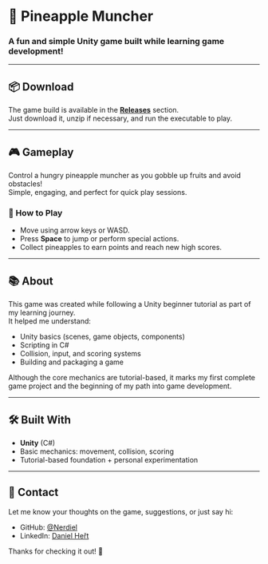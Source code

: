 # 🍍 Pineapple Muncher

### A fun and simple Unity game built while learning game development!

---

## 📦 Download

The game build is available in the [**Releases**](../../releases) section.  
Just download it, unzip if necessary, and run the executable to play.

---

## 🎮 Gameplay

Control a hungry pineapple muncher as you gobble up fruits and avoid obstacles!  
Simple, engaging, and perfect for quick play sessions.

### 🚀 How to Play
- Move using arrow keys or WASD.
- Press **Space** to jump or perform special actions.
- Collect pineapples to earn points and reach new high scores.

---

## 📚 About

This game was created while following a Unity beginner tutorial as part of my learning journey.  
It helped me understand:
- Unity basics (scenes, game objects, components)
- Scripting in C#
- Collision, input, and scoring systems
- Building and packaging a game

Although the core mechanics are tutorial-based, it marks my first complete game project and the beginning of my path into game development.

---

## 🛠️ Built With

- **Unity** (C#)
- Basic mechanics: movement, collision, scoring
- Tutorial-based foundation + personal experimentation

---

## 💬 Contact

Let me know your thoughts on the game, suggestions, or just say hi:

- GitHub: [@Nerdiel](https://github.com/Nerdiel)  
- LinkedIn: [Daniel Heřt](https://www.linkedin.com/in/danielhert/)  

Thanks for checking it out! 🚀

